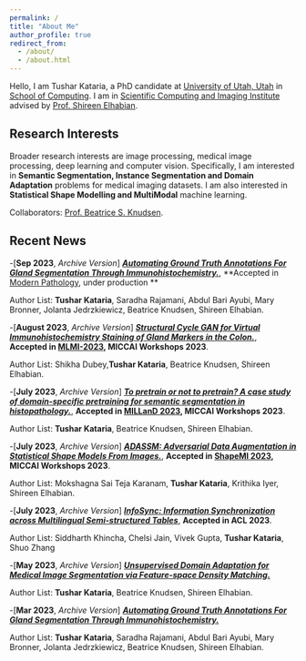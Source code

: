 ```yaml
---
permalink: /
title: "About Me"
author_profile: true
redirect_from: 
  - /about/
  - /about.html
---
```



Hello, I am Tushar Kataria, a PhD candidate at [University of Utah, Utah](https://www.utah.edu/) in [School of Computing](https://www.cs.utah.edu/). I am in [Scientific Computing and Imaging Institute](https://www.sci.utah.edu/) advised by [Prof. Shireen Elhabian](https://www.sci.utah.edu/~shireen/).


Research Interests
------
Broader research interests are image processing, medical image processing, deep learning and computer vision. Specifically, I am interested in **Semantic Segmentation, Instance Segmentation and Domain Adaptation** problems for medical imaging datasets. I am also interested in **Statistical Shape Modelling and MultiModal** machine learning.

Collaborators: [Prof. Beatrice S. Knudsen](https://healthcare.utah.edu/fad/mddetail.php?physicianID=u6028236#tabAcademic). 

Recent News
------
-[**Sep 2023**, *Archive Version*] [***Automating Ground Truth Annotations For Gland Segmentation Through Immunohistochemistry.***](https://www.researchsquare.com/article/rs-2600534/v1), **Accepted in [Modern Pathology](https://www.elsevier.com/health/medicine/journals/special-journal-subscriptions/modern-pathology), under production **

Author List: **Tushar Kataria**, Saradha Rajamani, Abdul Bari Ayubi, Mary Bronner, Jolanta Jedrzkiewicz, Beatrice Knudsen,  Shireen Elhabian. 

-[**August 2023**, *Archive Version*] [***Structural Cycle GAN for Virtual Immunohistochemistry Staining of Gland Markers in the Colon.***](https://arxiv.org/abs/2308.13182), **Accepted in [MLMI-2023](https://sites.google.com/view/mlmi2023), MICCAI Workshops 2023**.

Author List: Shikha Dubey,**Tushar Kataria**, Beatrice Knudsen, Shireen  Elhabian.

-[**July 2023**, *Archive Version*] [***To pretrain or not to pretrain? A case study of domain-specific pretraining for semantic segmentation in histopathology.***](https://arxiv.org/abs/2307.03275), **Accepted in [MILLanD 2023](https://miccaimilland.wixsite.com/milland2023), MICCAI Workshops 2023**.

Author List: **Tushar Kataria**, Beatrice Knudsen, Shireen  Elhabian.

-[**July 2023**, *Archive Version*] [***ADASSM: Adversarial Data Augmentation in Statistical Shape Models From Images.***](https://arxiv.org/abs/2307.03273), **Accepted in [ShapeMI 2023](https://shapemi.github.io/), MICCAI Workshops 2023**.

Author  List: Mokshagna Sai Teja Karanam, **Tushar Kataria**, Krithika Iyer, Shireen Elhabian.

-[**July 2023**, *Archive Version*] [***InfoSync: Information Synchronization across Multilingual Semi-structured Tables***](https://arxiv.org/abs/2307.03313), **Accepted in ACL 2023**.

Author List: Siddharth Khincha, Chelsi Jain, Vivek Gupta, **Tushar Kataria**, Shuo Zhang

-[**May 2023**, *Archive Version*] [***Unsupervised Domain Adaptation for Medical Image Segmentation via Feature-space Density Matching.***](https://arxiv.org/abs/2305.05789)

Author List: **Tushar Kataria**, Beatrice Knudsen, Shireen  Elhabian.

-[**Mar 2023**, *Archive Version*] [***Automating Ground Truth Annotations For Gland Segmentation Through Immunohistochemistry.***](https://www.researchsquare.com/article/rs-2600534/v1)

Author List: **Tushar Kataria**, Saradha Rajamani, Abdul Bari Ayubi, Mary Bronner, Jolanta Jedrzkiewicz, Beatrice Knudsen,  Shireen Elhabian. 




